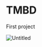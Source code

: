 # TMBD

First project

![Untitled](https://user-images.githubusercontent.com/116896891/202926864-5b675af8-3bbb-40a4-b009-cdb250c5c1ce.gif)
